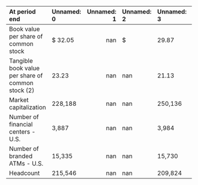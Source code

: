 | At period end                                     | Unnamed: 0   |   Unnamed: 1 | Unnamed: 2   | Unnamed: 3   | Unnamed: 4   |   Unnamed: 5 | Unnamed: 6   | Unnamed: 7   | Unnamed: 8   | Unnamed: 9   | Unnamed: 10   | Unnamed: 11   | Unnamed: 12   | Unnamed: 13   |
|:--------------------------------------------------|:-------------|-------------:|:-------------|:-------------|:-------------|-------------:|:-------------|:-------------|:-------------|:-------------|:--------------|:--------------|:--------------|:--------------|
| Book value per share of common stock              | $ 32.05      |          nan | $            | 29.87        | $ 32.05      |          nan | $            | 31.58        | $            | 30.61        | $             | 29.96         | $             | 29.87         |
| Tangible book value per share of common stock (2) | 23.23        |          nan | nan          | 21.13        | 23.23        |          nan | nan          | 22.78        | nan          | 21.83        | nan           | 21.21         | nan           | 21.13         |
| Market capitalization                             | 228,188      |          nan | nan          | 250,136      | 228,188      |          nan | nan          | 228,012      | nan          | 264,853      | nan           | 242,338       | nan           | 250,136       |
| Number of financial centers - U.S.                | 3,887        |          nan | nan          | 3,984        | 3,887        |          nan | nan          | 3,892        | nan          | 3,913        | nan           | 3,932         | nan           | 3,984         |
| Number of branded ATMs - U.S.                     | 15,335       |          nan | nan          | 15,730       | 15,335       |          nan | nan          | 15,407       | nan          | 15,528       | nan           | 15,572        | nan           | 15,730        |
| Headcount                                         | 215,546      |          nan | nan          | 209,824      | 215,546      |          nan | nan          | 217,059      | nan          | 216,823      | nan           | 213,270       | nan           | 209,824       |